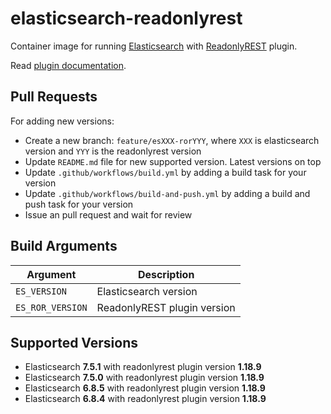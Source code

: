 # elasticsearch-readonlyrest

Container image for running [Elasticsearch](https://www.elastic.co/) with
[ReadonlyREST](https://readonlyrest.com/) plugin.

Read [plugin documentation](https://github.com/beshu-tech/readonlyrest-docs/blob/master/elasticsearch.md).

## Pull Requests

For adding new versions:

* Create a new branch: `feature/esXXX-rorYYY`, where `XXX` is elasticsearch
  version and `YYY` is the readonlyrest version
* Update `README.md` file for new supported version. Latest versions on top
* Update `.github/workflows/build.yml` by adding a build task for your version
* Update `.github/workflows/build-and-push.yml` by adding a build and push task
  for your version
* Issue an pull request and wait for review

## Build Arguments

| Argument         | Description                 |
|------------------|-----------------------------|
| `ES_VERSION`     | Elasticsearch version       |
| `ES_ROR_VERSION` | ReadonlyREST plugin version |

## Supported Versions

* Elasticsearch **7.5.1** with readonlyrest plugin version **1.18.9**
* Elasticsearch **7.5.0** with readonlyrest plugin version **1.18.9**
* Elasticsearch **6.8.5** with readonlyrest plugin version **1.18.9**
* Elasticsearch **6.8.4** with readonlyrest plugin version **1.18.9**
